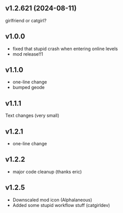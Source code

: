 ## <cy>v1.2.621</c> (2024-08-11)
girlfriend or catgirl?


## <cy>v1.0.0</c>
- fixed that stupid crash when entering online levels
- mod release!!1

## <cy>v1.1.0</c>
- one-line change
- bumped geode

## <cy>v1.1.1</c>
Text changes (very small)

## <cy>v1.2.1</c>
- one-line change

## <cy>v1.2.2</c>
- major code cleanup (thanks eric)

## <cy>v1.2.5</c>

- Downscaled mod icon (Alphalaneous)
- Added some stupid workflow stuff (catgirldev)
